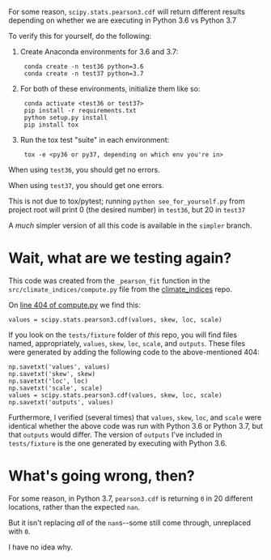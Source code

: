 For some reason, `scipy.stats.pearson3.cdf` will return different
results depending on whether we are executing in Python 3.6 vs
Python 3.7

To verify this for yourself, do the following:

1. Create Anaconda environments for 3.6 and 3.7:

        conda create -n test36 python=3.6
        conda create -n test37 python=3.7

2. For both of these environments, initialize them like so:

        conda activate <test36 or test37>
        pip install -r requirements.txt
        python setup.py install
        pip install tox

3. Run the tox test "suite" in each environment:

        tox -e <py36 or py37, depending on which env you're in>

When using `test36`, you should get no errors.

When using `test37`, you should get one errors.

This is not due to tox/pytest; running `python see_for_yourself.py`
from project root will print 0 (the desired number) in `test36`,
but 20 in `test37`

A *much* simpler version of all this code is available in the `simpler` branch.

# Wait, what are we testing again?

This code was created from the `_pearson_fit` function in the
`src/climate_indices/compute.py` file from the
[climate_indices](https://github.com/monocongo/climate_indices)
repo.

On [line 404 of compute.py](https://github.com/monocongo/climate_indices/blob/4d3a04d4290ad3738999ac1c4de8a31ad5c1d938/src/climate_indices/compute.py#L404)
we find this:

    values = scipy.stats.pearson3.cdf(values, skew, loc, scale)

If you look on the `tests/fixture` folder of *this* repo, you will
find files named, appropriately, `values`, `skew`, `loc`, `scale`,
and `outputs`. These files were generated by adding the following code
to the above-mentioned 404:

    np.savetxt('values', values)
    np.savetxt('skew', skew)
    np.savetxt('loc', loc)
    np.savetxt('scale', scale)
    values = scipy.stats.pearson3.cdf(values, skew, loc, scale)
    np.savetxt('outputs', values)

Furthermore, I verified (several times) that `values`, `skew`, `loc`,
and `scale` were identical whether the above code was run with
Python 3.6 or Python 3.7, but that `outputs` would differ. The
version of `outputs` I've included in `tests/fixture` is the one
generated by executing with Python 3.6.

# What's going wrong, then?

For some reason, in Python 3.7, `pearson3.cdf` is returning `0` in
20 different locations, rather than the expected `nan`.

But it isn't replacing *all* of the `nan`s--some still come through,
unreplaced with `0`.

I have no idea why.
